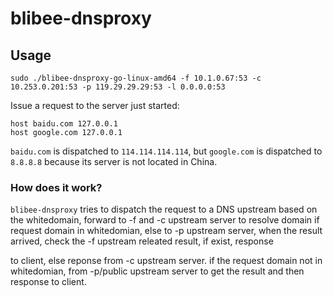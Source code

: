# blibee-dnsproxy

## Usage

```
sudo ./blibee-dnsproxy-go-linux-amd64 -f 10.1.0.67:53 -c 10.253.0.201:53 -p 119.29.29.29:53 -l 0.0.0.0:53
```

Issue a request to the server just started:

```
host baidu.com 127.0.0.1
host google.com 127.0.0.1
```

`baidu.com` is dispatched to `114.114.114.114`, but `google.com` is dispatched to `8.8.8.8` because its server is not located in China.

### How does it work?

`blibee-dnsproxy` tries to dispatch the request to a DNS upstream based on the whitedomain, forward to -f and -c upstream server to resolve domain if request domain in whitedomian, else to -p upstream server, when the result arrived, check the -f upstream releated result, if exist, response 

to client, else reponse from -c upstream server. if the request domain not in whitedomian, from -p/public upstream server to get the result and then response to client.

